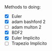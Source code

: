 Methods to doing:
- [X] Euler
- [X] adam bashford 2
- [ ] adam multon 2
- [X] BDF2
- [X] Euler Implicito
- [ ] Trapezio Implicito